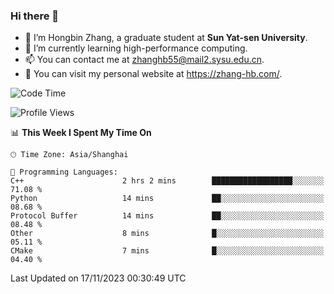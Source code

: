 ### Hi there 👋

- 🔭 I’m Hongbin Zhang, a graduate student at **Sun Yat-sen University**.
- 🌱 I’m currently learning high-performance computing.
- 📫 You can contact me at zhanghb55@mail2.sysu.edu.cn.
- 👀 You can visit my personal website at https://zhang-hb.com/.

<!--START_SECTION:waka-->
![Code Time](http://img.shields.io/badge/Code%20Time-243%20hrs%2018%20mins-blue)

![Profile Views](http://img.shields.io/badge/Profile%20Views-0-blue)

📊 **This Week I Spent My Time On** 

```text
🕑︎ Time Zone: Asia/Shanghai

💬 Programming Languages: 
C++                      2 hrs 2 mins        ██████████████████░░░░░░░   71.08 % 
Python                   14 mins             ██░░░░░░░░░░░░░░░░░░░░░░░   08.68 % 
Protocol Buffer          14 mins             ██░░░░░░░░░░░░░░░░░░░░░░░   08.48 % 
Other                    8 mins              █░░░░░░░░░░░░░░░░░░░░░░░░   05.11 % 
CMake                    7 mins              █░░░░░░░░░░░░░░░░░░░░░░░░   04.40 % 
```


 Last Updated on 17/11/2023 00:30:49 UTC
<!--END_SECTION:waka-->
